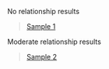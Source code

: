 <p>No relationship results</p>
<blockquote class="imgur-embed-pub" lang="en" data-id="a/UZXIatq" data-context="false" ><a href="//imgur.com/a/UZXIatq">Sample 1</a></blockquote><script async src="//s.imgur.com/min/embed.js" charset="utf-8"></script>
<p>Moderate relationship results</p>
<blockquote class="imgur-embed-pub" lang="en" data-id="a/PD5iHxA" data-context="false" ><a href="//imgur.com/a/PD5iHxA">Sample 2</a></blockquote><script async src="//s.imgur.com/min/embed.js" charset="utf-8"></script>
